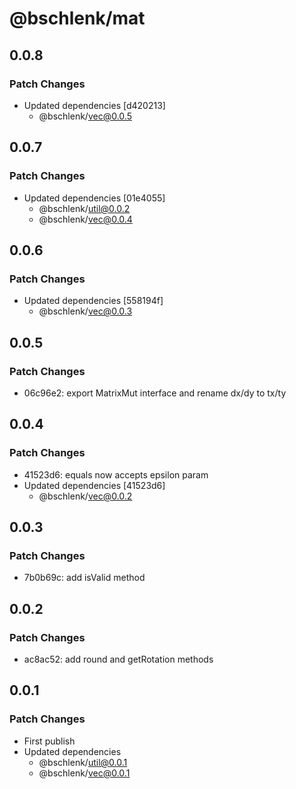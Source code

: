 # @bschlenk/mat

## 0.0.8

### Patch Changes

- Updated dependencies [d420213]
  - @bschlenk/vec@0.0.5

## 0.0.7

### Patch Changes

- Updated dependencies [01e4055]
  - @bschlenk/util@0.0.2
  - @bschlenk/vec@0.0.4

## 0.0.6

### Patch Changes

- Updated dependencies [558194f]
  - @bschlenk/vec@0.0.3

## 0.0.5

### Patch Changes

- 06c96e2: export MatrixMut interface and rename dx/dy to tx/ty

## 0.0.4

### Patch Changes

- 41523d6: equals now accepts epsilon param
- Updated dependencies [41523d6]
  - @bschlenk/vec@0.0.2

## 0.0.3

### Patch Changes

- 7b0b69c: add isValid method

## 0.0.2

### Patch Changes

- ac8ac52: add round and getRotation methods

## 0.0.1

### Patch Changes

- First publish
- Updated dependencies
  - @bschlenk/util@0.0.1
  - @bschlenk/vec@0.0.1
